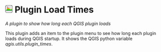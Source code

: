 # ![icon](https://github.com/mstuyts/Plugin-Load-Times/blob/master/icon.png?raw=true) Plugin Load Times
*A plugin to show how long each QGIS plugin loads*

This plugin adds an item to the plugin menu to see how long each plugin loads during QGIS startup. It shows the QGIS python variable *qgis.utils.plugin_times*.
